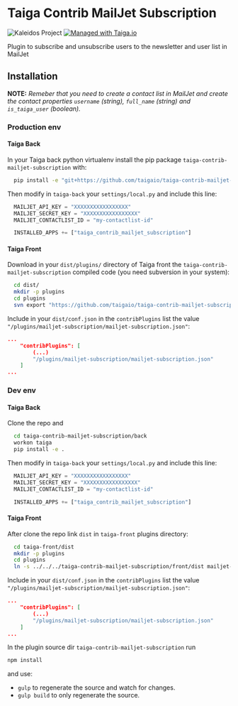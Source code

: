 Taiga Contrib MailJet Subscription
=====================================

![Kaleidos Project](http://kaleidos.net/static/img/badge.png "Kaleidos Project")
[![Managed with Taiga.io](https://tree.taiga.io/support/images/taiga-badge-gh.png)](https://taiga.io "Managed with Taiga.io")

Plugin to subscribe and unsubscribe users to the newsletter and user list in MailJet


Installation
------------

**NOTE:** *Remeber that you need to create a contact list in MailJet and create the contact properties `username` (string), `full_name` (string) and `is_taiga_user` (boolean).*

### Production env

#### Taiga Back

In your Taiga back python virtualenv install the pip package `taiga-contrib-mailjet-subscription` with:

```bash
  pip install -e "git+https://github.com/taigaio/taiga-contrib-mailjet-subscription.git@stable#egg=taiga-contrib-mailjet-subscription&subdirectory=back"
```

Then modify in `taiga-back` your `settings/local.py` and include this line:

```python
  MAILJET_API_KEY = "XXXXXXXXXXXXXXXXX"
  MAILJET_SECRET_KEY = "XXXXXXXXXXXXXXXXX"
  MAILJET_CONTACTLIST_ID = "my-contactlist-id"

  INSTALLED_APPS += ["taiga_contrib_mailjet_subscription"]
```


#### Taiga Front

Download in your `dist/plugins/` directory of Taiga front the `taiga-contrib-mailjet-subscription` compiled code (you need subversion in your system):

```bash
  cd dist/
  mkdir -p plugins
  cd plugins
  svn export "https://github.com/taigaio/taiga-contrib-mailjet-subscription/branches/stable/front/dist" "mailjet-subscription"
```

Include in your `dist/conf.json` in the `contribPlugins` list the value `"/plugins/mailjet-subscription/mailjet-subscription.json"`:

```json
...
    "contribPlugins": [
        (...)
        "/plugins/mailjet-subscription/mailjet-subscription.json"
    ]
...
```


### Dev env

#### Taiga Back

Clone the repo and

```bash
  cd taiga-contrib-mailjet-subscription/back
  workon taiga
  pip install -e .
```

Then modify in `taiga-back` your `settings/local.py` and include this line:

```python
  MAILJET_API_KEY = "XXXXXXXXXXXXXXXXX"
  MAILJET_SECRET_KEY = "XXXXXXXXXXXXXXXXX"
  MAILJET_CONTACTLIST_ID = "my-contactlist-id"

  INSTALLED_APPS += ["taiga_contrib_mailjet_subscription"]
```


#### Taiga Front

After clone the repo link `dist` in `taiga-front` plugins directory:

```bash
  cd taiga-front/dist
  mkdir -p plugins
  cd plugins
  ln -s ../../../taiga-contrib-mailjet-subscription/front/dist mailjet-subscription
```

Include in your `dist/conf.json` in the `contribPlugins` list the value `"/plugins/mailjet-subscription/mailjet-subscription.json"`:

```json
...
    "contribPlugins": [
        (...)
        "/plugins/mailjet-subscription/mailjet-subscription.json"
    ]
...
```

In the plugin source dir `taiga-contrib-mailjet-subscription` run

```bash
npm install
```
and use:

- `gulp` to regenerate the source and watch for changes.
- `gulp build` to only regenerate the source.
